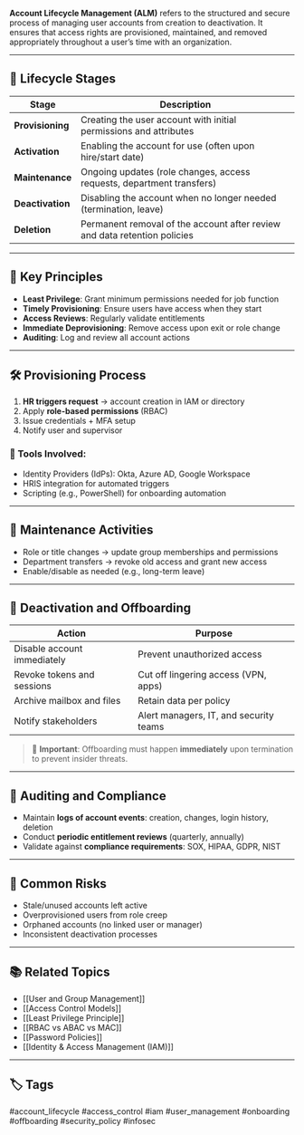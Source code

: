 **Account Lifecycle Management (ALM)** refers to the structured and secure process of managing user accounts from creation to deactivation. It ensures that access rights are provisioned, maintained, and removed appropriately throughout a user’s time with an organization.

---

## 🧬 Lifecycle Stages

| Stage            | Description                                                                 |
|------------------|-----------------------------------------------------------------------------|
| **Provisioning** | Creating the user account with initial permissions and attributes           |
| **Activation**   | Enabling the account for use (often upon hire/start date)                   |
| **Maintenance**  | Ongoing updates (role changes, access requests, department transfers)       |
| **Deactivation** | Disabling the account when no longer needed (termination, leave)            |
| **Deletion**     | Permanent removal of the account after review and data retention policies   |

---

## 📌 Key Principles

- **Least Privilege**: Grant minimum permissions needed for job function
- **Timely Provisioning**: Ensure users have access when they start
- **Access Reviews**: Regularly validate entitlements
- **Immediate Deprovisioning**: Remove access upon exit or role change
- **Auditing**: Log and review all account actions

---

## 🛠 Provisioning Process

1. **HR triggers request** → account creation in IAM or directory
2. Apply **role-based permissions** (RBAC)
3. Issue credentials + MFA setup
4. Notify user and supervisor

### 👷 Tools Involved:
- Identity Providers (IdPs): Okta, Azure AD, Google Workspace
- HRIS integration for automated triggers
- Scripting (e.g., PowerShell) for onboarding automation

---

## 🔄 Maintenance Activities

- Role or title changes → update group memberships and permissions
- Department transfers → revoke old access and grant new access
- Enable/disable as needed (e.g., long-term leave)

---

## 🧯 Deactivation and Offboarding

| Action                        | Purpose                                 |
|-------------------------------|-----------------------------------------|
| Disable account immediately   | Prevent unauthorized access             |
| Revoke tokens and sessions    | Cut off lingering access (VPN, apps)    |
| Archive mailbox and files     | Retain data per policy                  |
| Notify stakeholders           | Alert managers, IT, and security teams  |

> 🔐 **Important**: Offboarding must happen **immediately** upon termination to prevent insider threats.

---

## 🧾 Auditing and Compliance

- Maintain **logs of account events**: creation, changes, login history, deletion
- Conduct **periodic entitlement reviews** (quarterly, annually)
- Validate against **compliance requirements**: SOX, HIPAA, GDPR, NIST

---

## 🚨 Common Risks

- Stale/unused accounts left active
- Overprovisioned users from role creep
- Orphaned accounts (no linked user or manager)
- Inconsistent deactivation processes

---

## 📚 Related Topics

- [[User and Group Management]]
- [[Access Control Models]]
- [[Least Privilege Principle]]
- [[RBAC vs ABAC vs MAC]]
- [[Password Policies]]
- [[Identity & Access Management (IAM)]]

---

## 🏷 Tags

#account_lifecycle #access_control #iam #user_management #onboarding #offboarding #security_policy #infosec
